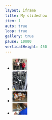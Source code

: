 ```yaml
---
layout: iframe
title: My slideshow
item: 1
auto: true
loop: true
gallery: true
pause: 10000
verticalHeight: 450
---
```


* <img width="10%" height="10%" src="my-pics1/photo4.jpg">
* <img width="10%" height="10%" src="my-pics1/photo14.jpg">
* <img width="10%" height="10%" src="my-pics1/photo15.jpg">
* <img width="10%" height="10%" src="my-pics1/photo16.jpg">

